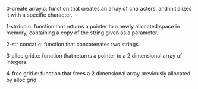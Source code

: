 0-create array.c: function that creates an array of characters, and initializes it with a specific character.

1-strdup.c: function that returns a pointer to a newly allocated space in memory, containing a copy of the string given as a parameter.

2-str concat.c: function that concatenates two strings.

3-alloc grid.c: function that returns a pointer to a 2 dimensional array of integers.

4-free grid.c: function that frees a 2 dimensional array previously allocated by alloc grid.
